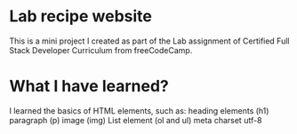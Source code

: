 # Lab recipe website

This is a mini project I created as part of the Lab assignment of Certified Full Stack Developer Curriculum from freeCodeCamp.

# What I have learned?

I learned the basics of HTML elements, such as:
heading elements (h1)
paragraph (p)
image (img)
List element (ol and ul)
meta charset utf-8